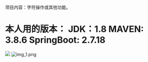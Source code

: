 项目内容：字符操作或其他功能。

本人用的版本：
JDK：1.8
MAVEN: 3.8.6
SpringBoot: 2.7.18
=========================================================

![](C:\Users\m1785\Pictures\AlienClock.jpg)
![img_1.png](img_1.png)
